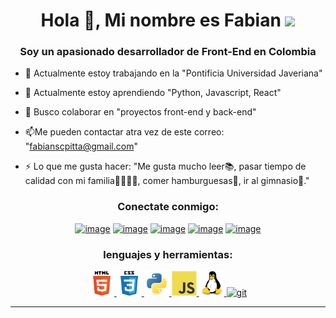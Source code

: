 <h1 align="center">Hola 👋, Mi nombre es Fabian <img height="40" src="https://emoji.gg/assets/emoji/7333-parrotdance.gif"></h1>
<h3 align="center">Soy un apasionado desarrollador de Front-End en Colombia </h3>


- 🤖 Actualmente estoy trabajando en la "Pontificia Universidad Javeriana"

- 📖 Actualmente estoy aprendiendo "Python, Javascript, React"

- 🤝 Busco colaborar en "proyectos front-end y back-end"

- 📫Me pueden contactar atra vez de este correo: "fabianscpitta@gmail.com"

- ⚡ Lo que me gusta hacer: "Me gusta mucho leer📚, pasar tiempo de calidad con mi familia👨‍👩‍👧‍👦, comer hamburguesas🍔, ir al gimnasio💪."

<h3 align="center">Conectate conmigo:</h3>
<div align="center">

[![image](https://img.shields.io/badge/LinkedIn-0077B5?style=for-the-badge&logo=linkedin&logoColor=white)](https://www.linkedin.com/in/fabian-carvajal-793b0b2b9/)
[![image](https://img.shields.io/badge/Instagram-D14836?style=for-the-badge&logo=instagram&logoColor=white)](https://www.instagram.com/fabian_stiven44/)
[![image](https://img.shields.io/badge/Twitter-1DA1F2?style=for-the-badge&logo=twitter&logoColor=white)](https://twitter.com/fatbalugalol)
[![image](https://img.shields.io/badge/Gmail-D14836?style=for-the-badge&logo=gmail&logoColor=white)](mailto:fabianscpitta@gmail.com)
[![image](https://img.shields.io/badge/Discord-1DA1F2?style=for-the-badge&logo=discord&logoColor=white)](https://twitter.com/fatbalugalol)


  
</div>

<h3 align="center">lenguajes y herramientas:</h3>

<p align="center"> 
  <a href="https://www.w3.org/html/" target="_blank"> 
    <img src="https://raw.githubusercontent.com/devicons/devicon/master/icons/html5/html5-original-wordmark.svg" alt="html5" width="40" height="40"/> 
  </a>
  <a href="https://www.w3schools.com/css/" target="_blank"> 
    <img src="https://raw.githubusercontent.com/devicons/devicon/master/icons/css3/css3-original-wordmark.svg" alt="css3" width="40" height="40"/> 
  </a> 
  <a href="https://www.python.org" target="_blank"> 
    <img src="https://raw.githubusercontent.com/devicons/devicon/master/icons/python/python-original.svg" alt="python" width="40" height="40"/> 
  </a>  
  <a href="https://developer.mozilla.org/en-US/docs/Web/JavaScript" target="_blank"> 
    <img src="https://raw.githubusercontent.com/devicons/devicon/master/icons/javascript/javascript-original.svg" alt="javascript" width="40" height="40"/> 
  </a> 
  <a href="https://www.linux.org/" target="_blank"> 
    <img src="https://raw.githubusercontent.com/devicons/devicon/master/icons/linux/linux-original.svg" alt="linux" width="40" height="40"/> 
  </a> 
  <a href="https://git-scm.com/" target="_blank"> 
    <img src="https://www.vectorlogo.zone/logos/git-scm/git-scm-icon.svg" alt="git" width="40" height="40"/> 
  </a>
</p>



------

